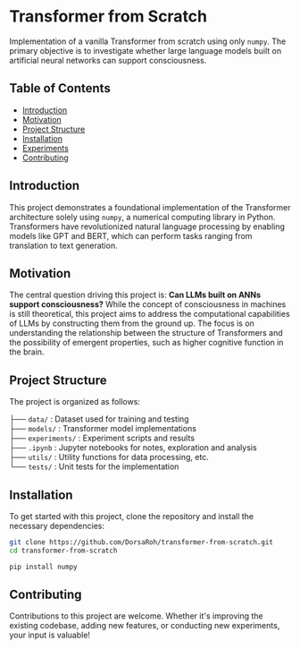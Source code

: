 # Transformer from Scratch

Implementation of a vanilla Transformer from scratch using only `numpy`. The primary objective is to investigate whether large language models built on artificial neural networks can support consciousness. 

## Table of Contents

- [Introduction](#introduction)
- [Motivation](#motivation)
- [Project Structure](#project-structure)
- [Installation](#installation)
- [Experiments](#experiments)
- [Contributing](#contributing)

## Introduction

This project demonstrates a foundational implementation of the Transformer architecture solely using `numpy`, a numerical computing library in Python. Transformers have revolutionized natural language processing by enabling models like GPT and BERT, which can perform tasks ranging from translation to text generation. 

## Motivation

The central question driving this project is: **Can LLMs built on ANNs support consciousness?** While the concept of consciousness in machines is still theoretical, this project aims to address the computational capabilities of LLMs by constructing them from the ground up. The focus is on understanding the relationship between the structure of Transformers and the possibility of emergent properties, such as higher cognitive function in the brain.

## Project Structure

The project is organized as follows:

├── `data/`          : Dataset used for training and testing  
├── `models/`        : Transformer model implementations  
├── `experiments/`   : Experiment scripts and results  
├── `.ipynb`     : Jupyter notebooks for notes, exploration and analysis  
├── `utils/`         : Utility functions for data processing, etc.  
└──  `tests/`         : Unit tests for the implementation  



## Installation

To get started with this project, clone the repository and install the necessary dependencies:

```bash
git clone https://github.com/DorsaRoh/transformer-from-scratch.git
cd transformer-from-scratch
```

```bash
pip install numpy
```


## Contributing

Contributions to this project are welcome. Whether it's improving the existing codebase, adding new features, or conducting new experiments, your input is valuable!
